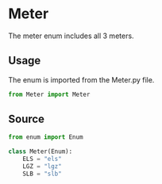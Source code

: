 # Meter

The meter enum includes all 3 meters.

## Usage

The enum is imported from the Meter.py file.

````Python
from Meter import Meter
````

## Source

````Python
from enum import Enum

class Meter(Enum):
    ELS = "els"
    LGZ = "lgz"
    SLB = "slb"
````